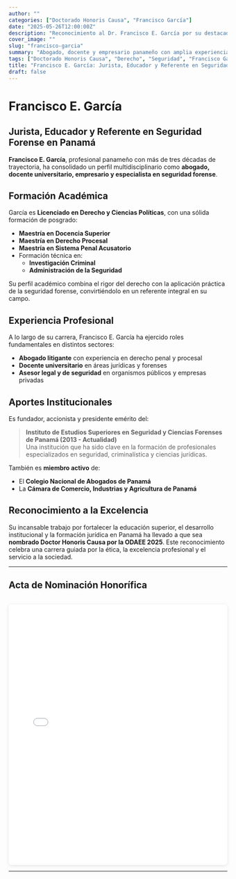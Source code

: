 ```yaml
---
author: ""
categories: ["Doctorado Honoris Causa", "Francisco García"]
date: "2025-05-26T12:00:00Z"
description: "Reconocimiento al Dr. Francisco E. García por su destacada trayectoria jurídica, académica y en seguridad forense en Panamá."
cover_image: ""
slug: "francisco-garcia"
summary: "Abogado, docente y empresario panameño con amplia experiencia en derecho procesal, seguridad forense y docencia universitaria."
tags: ["Doctorado Honoris Causa", "Derecho", "Seguridad", "Francisco García"]
title: "Francisco E. García: Jurista, Educador y Referente en Seguridad Forense"
draft: false
---
```


# Francisco E. García  
## Jurista, Educador y Referente en Seguridad Forense en Panamá

**Francisco E. García**, profesional panameño con más de tres décadas de trayectoria, ha consolidado un perfil multidisciplinario como **abogado, docente universitario, empresario y especialista en seguridad forense**.

## Formación Académica

García es **Licenciado en Derecho y Ciencias Políticas**, con una sólida formación de posgrado:

- **Maestría en Docencia Superior**
- **Maestría en Derecho Procesal**
- **Maestría en Sistema Penal Acusatorio**
- Formación técnica en:
  - **Investigación Criminal**
  - **Administración de la Seguridad**

Su perfil académico combina el rigor del derecho con la aplicación práctica de la seguridad forense, convirtiéndolo en un referente integral en su campo.

## Experiencia Profesional

A lo largo de su carrera, Francisco E. García ha ejercido roles fundamentales en distintos sectores:

- **Abogado litigante** con experiencia en derecho penal y procesal
- **Docente universitario** en áreas jurídicas y forenses
- **Asesor legal y de seguridad** en organismos públicos y empresas privadas

## Aportes Institucionales

Es fundador, accionista y presidente emérito del:

> **Instituto de Estudios Superiores en Seguridad y Ciencias Forenses de Panamá (2013 - Actualidad)**  
Una institución que ha sido clave en la formación de profesionales especializados en seguridad, criminalística y ciencias jurídicas.

También es **miembro activo** de:

- El **Colegio Nacional de Abogados de Panamá**
- La **Cámara de Comercio, Industrias y Agricultura de Panamá**

## Reconocimiento a la Excelencia

Su incansable trabajo por fortalecer la educación superior, el desarrollo institucional y la formación jurídica en Panamá ha llevado a que sea **nombrado Doctor Honoris Causa por la ODAEE 2025**. Este reconocimiento celebra una carrera guiada por la ética, la excelencia profesional y el servicio a la sociedad.

---

## Acta de Nominación Honorífica

<div style="margin-top: 2rem; text-align:center;">
  <iframe 
    src="/actas/francisco-garcia-acta-dhc.pdf" 
    width="100%" 
    height="600px" 
    style="border: none; border-radius: 8px; box-shadow: 0 2px 8px rgba(0,0,0,0.1);">
  </iframe>
</div>

---